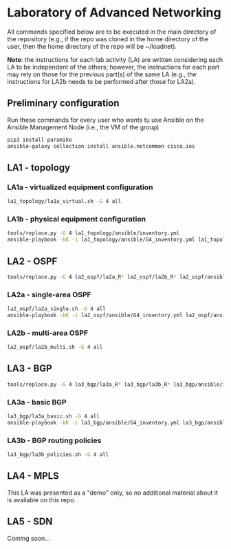 # Laboratory of Advanced Networking

All commands specified below are to be executed in the main directory of the repository (e.g., if the repo was cloned in the home directory of the user, then the home directory of the repo will be ~/loadnet).

**Note**: the instructions for each lab activity (LA) are written considering each LA to be independent of the others; however, the instructions for each part may rely on those for the previous part(s) of the same LA (e.g., the instructions for LA2b needs to be performed after those for LA2a).

## Preliminary configuration

Run these commands for every user who wants tu use Ansible on the Ansible Management Node (i.e., the VM of the group)

```bash
pip3 install paramiko
ansible-galaxy collection install ansible.netcommon cisco.ios
```

## LA1 - topology

### LA1a - virtualized equipment configuration

```bash
la1_topology/la1a_virtual.sh -G 4 all
```

### LA1b - physical equipment configuration

```bash
tools/replace.py -G 4 la1_topology/ansible/inventory.yml
ansible-playbook -kK -i la1_topology/ansible/G4_inventory.yml la1_topology/ansible/cisco_ios_command.yml
```

## LA2 - OSPF

```bash
tools/replace.py -G 4 la2_ospf/la2a_R* la2_ospf/la2b_R* la2_ospf/ansible/inventory.yml
```

### LA2a - single-area OSPF

```bash
la2_ospf/la2a_single.sh -G 4 all
ansible-playbook -kK -i la2_ospf/ansible/G4_inventory.yml la2_ospf/ansible/cisco.yml
```

### LA2b - multi-area OSPF

```bash
la2_ospf/la2b_multi.sh -G 4 all
```

## LA3 - BGP

```bash
tools/replace.py -G 4 la3_bgp/la3a_R* la3_bgp/la3b_R* la3_bgp/ansible/inventory.yml
```

### LA3a - basic BGP

```bash
la3_bgp/la3a_basic.sh -G 4 all
ansible-playbook -kK -i la3_bgp/ansible/G4_inventory.yml la3_bgp/ansible/cisco.yml
```

### LA3b - BGP routing policies

```bash
la3_bgp/la3b_policies.sh -G 4 all
```

## LA4 - MPLS

This LA was presented as a "demo" only, so no additional material about it is available on this repo.

<!-- ### LA4a - basic MPLS

Coming soon...

### LA4b - MPLS traffic engineering

Coming soon... -->

## LA5 - SDN

Coming soon...